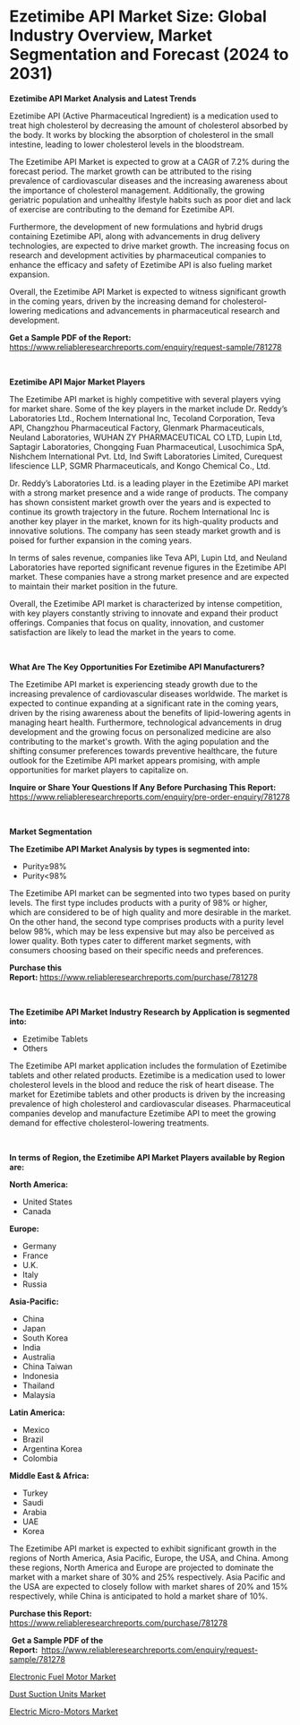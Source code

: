<p><h1>Ezetimibe API Market Size: Global Industry Overview, Market Segmentation and Forecast (2024 to 2031)</h1></p><p><strong>Ezetimibe API Market Analysis and Latest Trends</strong></p>
<p><p>Ezetimibe API (Active Pharmaceutical Ingredient) is a medication used to treat high cholesterol by decreasing the amount of cholesterol absorbed by the body. It works by blocking the absorption of cholesterol in the small intestine, leading to lower cholesterol levels in the bloodstream.</p><p>The Ezetimibe API Market is expected to grow at a CAGR of 7.2% during the forecast period. The market growth can be attributed to the rising prevalence of cardiovascular diseases and the increasing awareness about the importance of cholesterol management. Additionally, the growing geriatric population and unhealthy lifestyle habits such as poor diet and lack of exercise are contributing to the demand for Ezetimibe API.</p><p>Furthermore, the development of new formulations and hybrid drugs containing Ezetimibe API, along with advancements in drug delivery technologies, are expected to drive market growth. The increasing focus on research and development activities by pharmaceutical companies to enhance the efficacy and safety of Ezetimibe API is also fueling market expansion.</p><p>Overall, the Ezetimibe API Market is expected to witness significant growth in the coming years, driven by the increasing demand for cholesterol-lowering medications and advancements in pharmaceutical research and development.</p></p>
<p><strong>Get a Sample PDF of the Report:&nbsp;</strong> <a href="https://www.reliableresearchreports.com/enquiry/request-sample/781278">https://www.reliableresearchreports.com/enquiry/request-sample/781278</a></p>
<p>&nbsp;</p>
<p><strong>Ezetimibe API Major Market Players</strong></p>
<p><p>The Ezetimibe API market is highly competitive with several players vying for market share. Some of the key players in the market include Dr. Reddy’s Laboratories Ltd., Rochem International Inc, Tecoland Corporation, Teva API, Changzhou Pharmaceutical Factory, Glenmark Pharmaceuticals, Neuland Laboratories, WUHAN ZY PHARMACEUTICAL CO LTD, Lupin Ltd, Saptagir Laboratories, Chongqing Fuan Pharmaceutical, Lusochimica SpA, Nishchem International Pvt. Ltd, Ind Swift Laboratories Limited, Curequest lifescience LLP, SGMR Pharmaceuticals, and Kongo Chemical Co., Ltd.</p><p>Dr. Reddy’s Laboratories Ltd. is a leading player in the Ezetimibe API market with a strong market presence and a wide range of products. The company has shown consistent market growth over the years and is expected to continue its growth trajectory in the future. Rochem International Inc is another key player in the market, known for its high-quality products and innovative solutions. The company has seen steady market growth and is poised for further expansion in the coming years.</p><p>In terms of sales revenue, companies like Teva API, Lupin Ltd, and Neuland Laboratories have reported significant revenue figures in the Ezetimibe API market. These companies have a strong market presence and are expected to maintain their market position in the future.</p><p>Overall, the Ezetimibe API market is characterized by intense competition, with key players constantly striving to innovate and expand their product offerings. Companies that focus on quality, innovation, and customer satisfaction are likely to lead the market in the years to come.</p></p>
<p>&nbsp;</p>
<p><strong>What Are The Key Opportunities For Ezetimibe API Manufacturers?</strong></p>
<p><p>The Ezetimibe API market is experiencing steady growth due to the increasing prevalence of cardiovascular diseases worldwide. The market is expected to continue expanding at a significant rate in the coming years, driven by the rising awareness about the benefits of lipid-lowering agents in managing heart health. Furthermore, technological advancements in drug development and the growing focus on personalized medicine are also contributing to the market's growth. With the aging population and the shifting consumer preferences towards preventive healthcare, the future outlook for the Ezetimibe API market appears promising, with ample opportunities for market players to capitalize on.</p></p>
<p><strong>Inquire or Share Your Questions If Any Before Purchasing This Report:</strong> <a href="https://www.reliableresearchreports.com/enquiry/pre-order-enquiry/781278">https://www.reliableresearchreports.com/enquiry/pre-order-enquiry/781278</a></p>
<p>&nbsp;</p>
<p><strong>Market Segmentation</strong></p>
<p><strong>The Ezetimibe API Market Analysis by types is segmented into:</strong></p>
<p><ul><li>Purity≥98%</li><li>Purity<98%</li></ul></p>
<p><p>The Ezetimibe API market can be segmented into two types based on purity levels. The first type includes products with a purity of 98% or higher, which are considered to be of high quality and more desirable in the market. On the other hand, the second type comprises products with a purity level below 98%, which may be less expensive but may also be perceived as lower quality. Both types cater to different market segments, with consumers choosing based on their specific needs and preferences.</p></p>
<p><strong>Purchase this Report:&nbsp;</strong><a href="https://www.reliableresearchreports.com/purchase/781278">https://www.reliableresearchreports.com/purchase/781278</a></p>
<p>&nbsp;</p>
<p><strong>The Ezetimibe API Market Industry Research by Application is segmented into:</strong></p>
<p><ul><li>Ezetimibe Tablets</li><li>Others</li></ul></p>
<p><p>The Ezetimibe API market application includes the formulation of Ezetimibe tablets and other related products. Ezetimibe is a medication used to lower cholesterol levels in the blood and reduce the risk of heart disease. The market for Ezetimibe tablets and other products is driven by the increasing prevalence of high cholesterol and cardiovascular diseases. Pharmaceutical companies develop and manufacture Ezetimibe API to meet the growing demand for effective cholesterol-lowering treatments.</p></p>
<p>&nbsp;</p>
<p><strong>In terms of Region, the Ezetimibe API Market Players available by Region are:</strong></p>
<p>
    <p> <strong> North America: </strong>
        <ul>
            <li>United States</li>
            <li>Canada</li>
        </ul>
        </p> 
    <p> <strong> Europe: </strong>
        <ul>
            <li>Germany</li>
            <li>France</li>
            <li>U.K.</li>
            <li>Italy</li>
            <li>Russia</li>
        </ul>
        </p> 
    <p> <strong> Asia-Pacific: </strong>
        <ul>
            <li>China</li>
            <li>Japan</li>
            <li>South Korea</li>
            <li>India</li>
            <li>Australia</li>
            <li>China Taiwan</li>
            <li>Indonesia</li>
            <li>Thailand</li>
            <li>Malaysia</li>
        </ul>
        </p> 
    <p> <strong> Latin America: </strong>
        <ul>
            <li>Mexico</li>
            <li>Brazil</li>
            <li>Argentina Korea</li>
            <li>Colombia</li>
        </ul>
        </p> 
    <p> <strong> Middle East & Africa: </strong>
        <ul>
            <li>Turkey</li>
            <li>Saudi</li>
            <li>Arabia</li>
            <li>UAE</li>
            <li>Korea</li>
        </ul>
    </p>
    </p>
<p><p>The Ezetimibe API market is expected to exhibit significant growth in the regions of North America, Asia Pacific, Europe, the USA, and China. Among these regions, North America and Europe are projected to dominate the market with a market share of 30% and 25% respectively. Asia Pacific and the USA are expected to closely follow with market shares of 20% and 15% respectively, while China is anticipated to hold a market share of 10%.</p></p>
<p><strong>Purchase this Report: </strong><a href="https://www.reliableresearchreports.com/purchase/781278">https://www.reliableresearchreports.com/purchase/781278</a></p>
<p>&nbsp;<strong>Get a Sample PDF of the Report:&nbsp;&nbsp;</strong><a href="https://www.reliableresearchreports.com/enquiry/request-sample/781278">https://www.reliableresearchreports.com/enquiry/request-sample/781278</a></p>
<p><strong></strong></p>
<p><p><a href="https://github.com/Sinjinluong3e0awx2m195k76/Market-Research-Report-List-1/blob/main/electronic-fuel-motor-market.md">Electronic Fuel Motor Market</a></p><p><a href="https://github.com/beatblasta/Market-Research-Report-List-2/blob/main/dust-suction-units-market.md">Dust Suction Units Market</a></p><p><a href="https://github.com/shotows/Market-Research-Report-List-1/blob/main/electric-micro-motors-market.md">Electric Micro-Motors Market</a></p></p>